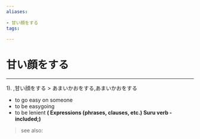 ```yaml
---
aliases:
    
- 甘い顔をする
tags:
    
---
```


# 甘い顔をする
---
1).
,甘い顔をする > あまいかおをする,あまいかおをする

- to go easy on someone
- to be easygoing
- to be lenient
**( Expressions (phrases, clauses, etc.) Suru verb - included;)**
> see also: 
            